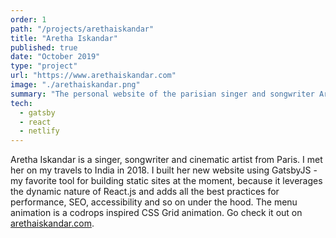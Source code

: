 ```yaml
---
order: 1
path: "/projects/arethaiskandar"
title: "Aretha Iskandar"
published: true
date: "October 2019"
type: "project"
url: "https://www.arethaiskandar.com"
image: "./arethaiskandar.png"
summary: "The personal website of the parisian singer and songwriter Aretha Iskandar."
tech:
  - gatsby
  - react
  - netlify
---
```


Aretha Iskandar is a singer, songwriter and cinematic artist from Paris. I met her on my travels to India in 2018. I built her new website using GatsbyJS - my favorite tool for building static sites at the moment, because it leverages the dynamic nature of React.js and adds all the best practices for performance, SEO, accessibility and so on under the hood. The menu animation is a codrops inspired CSS Grid animation. Go check it out on [arethaiskandar.com](https://arethaiskandar.com).
